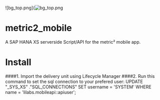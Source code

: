 ![bg_top.png](![bg_top.png](http://www.metric2.com/wp-content/uploads/2014/10/bg_top.png)

metric2_mobile
==============

A SAP HANA XS serverside Script/API for the metric² mobile app.

Install
======

####1. Import the delivery unit using Lifecycle Manager
####2. Run this command to set the sql connection to your prefered user: UPDATE "_SYS_XS" ."SQL_CONNECTIONS" SET username = 'SYSTEM' WHERE name = 'lilabs.mobileapi::apiuser';
